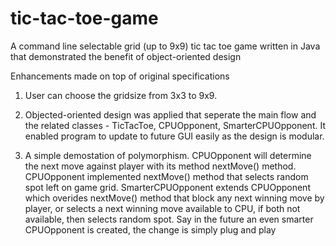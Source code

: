 # tic-tac-toe-game
 
A command line selectable grid (up to 9x9) tic tac toe game written in Java that demonstrated the benefit of object-oriented design

Enhancements made on top of original specifications
1) User can choose the gridsize from 3x3 to 9x9.

2) Objected-oriented design was applied that seperate the main flow and the related classes - TicTacToe, CPUOpponent, SmarterCPUOpponent. It enabled program to update to future GUI easily as the design is modular.

3) A simple demostation of polymorphism. CPUOpponent will determine the next move against player with its method nextMove() method. CPUOpponent implemented nextMove() method that selects random spot left on game grid. SmarterCPUOpponent extends CPUOpponent which overides nextMove() method that block any next winning move by player, or selects a next winning move available to CPU, if both not available, then selects random spot. Say in the future an even smarter CPUOpponent is created, the change is simply plug and play
